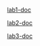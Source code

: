 [lab1-doc](https://github.com/irishdra/data-bases-labs/blob/main/lab1/doc/%D0%9A%D0%9F83_%D0%9B%D0%A01_%D0%9C%D0%B0%D1%82%D1%96%D1%8E%D0%BA_%D0%94%D0%B0%D1%80%D0%B8%D0%BD%D0%B0.pdf)

[lab2-doc](https://github.com/irishdra/data-bases-labs/blob/main/lab2/doc/%D0%9A%D0%9F83_%D0%9B%D0%A02_%D0%9C%D0%B0%D1%82%D1%96%D1%8E%D0%BA_%D0%94%D0%B0%D1%80%D0%B8%D0%BD%D0%B0.pdf)

[lab3-doc](https://github.com/irishdra/data-bases-labs/blob/main/lab3/doc/%D0%9A%D0%9F83_%D0%9B%D0%A03_%D0%9C%D0%B0%D1%82%D1%96%D1%8E%D0%BA_%D0%94%D0%B0%D1%80%D0%B8%D0%BD%D0%B0.pdf)
